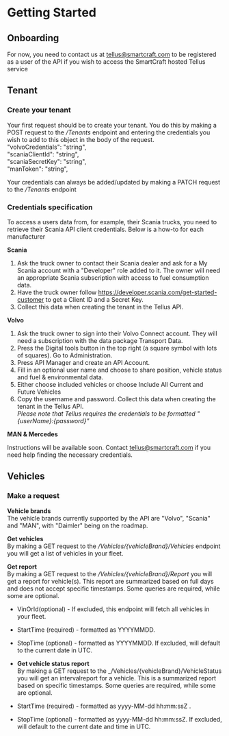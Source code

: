 # Getting Started
## Onboarding
For now, you need to contact us at
tellus@smartcraft.com
to be registered as a user of the API if you wish to access the SmartCraft hosted Tellus service

## Tenant

### Create your tenant

Your first request should be to create your tenant. 
You do this by making a POST request to the _/Tenants_ endpoint and entering the credentials you wish to add to this object in the body of the request.
</br>
  "volvoCredentials": "string",</br>
  "scaniaClientId": "string",</br>
  "scaniaSecretKey": "string",</br>
  "manToken": "string",</br>

Your credentials can always be added/updated by making a PATCH request to the _/Tenants_ endpoint

### Credentials specification
To access a users data from, for example, their Scania trucks, you need to retrieve their Scania API client credentials.
Below is a how-to for each manufacturer

**Scania** </br>
1. Ask the truck owner to contact their Scania dealer and ask for a My Scania account with a
   "Developer" role added to it. The owner will need an appropriate Scania subscription with
   access to fuel consumption data.
2. Have the truck owner follow https://developer.scania.com/get-started-customer to get a
  Client ID and a Secret Key.
3. Collect this data when creating the tenant in the Tellus API.

**Volvo** </br>
1. Ask the truck owner to sign into their Volvo Connect account. They will need a
subscription with the data package Transport Data.
2. Press the Digital tools button in the top right (a square symbol with lots of squares). Go to
Administration.
3. Press API Manager and create an API Account.
4. Fill in an optional user name and choose to share position, vehicle status and fuel &
environmental data.
5. Either choose included vehicles or choose Include All Current and Future Vehicles
6. Copy the username and password. Collect this data when creating the tenant in the Tellus
API.</br>
_Please note that Tellus requires the credentials to be formatted "{userName}:{password}"_

**MAN & Mercedes**

Instructions will be available soon. Contact tellus@smartcraft.com if you need help finding the
necessary credentials.

## Vehicles

### Make a request
**Vehicle brands**</br>
The vehicle brands currently supported by the API are "Volvo", "Scania" and "MAN", with "Daimler" being on the roadmap.

**Get vehicles**</br>
By making a GET request to the _/Vehicles/{vehicleBrand}/Vehicles_ endpoint you will get a list of vehicles in your fleet.

**Get report**</br>
By making a GET request to the _/Vehicles/{vehicleBrand}/Report_ you will get a report for vehicle(s).
This report are summarized based on full days and does not accept specific timestamps.
Some queries are required, while some are optional.
- VinOrId(optional) - If excluded, this endpoint will fetch all vehicles in your fleet.
- StartTime (required) - formatted as YYYYMMDD.
- StopTime (optional) - formatted as YYYYMMDD. If excluded, will default to the current date in UTC.

- **Get vehicle status report**</br>
By making a GET request to the _/Vehicles/{vehicleBrand}/VehicleStatus you will get an intervalreport for a vehicle.
This is a summarized report based on specific timestamps. 
Some queries are required, while some are optional.
- StartTime (required) - formatted as yyyy-MM-dd hh:mm:ssZ .
- StopTime (optional) - formatted as yyyy-MM-dd hh:mm:ssZ. If excluded, will default to the current date and time in UTC.
